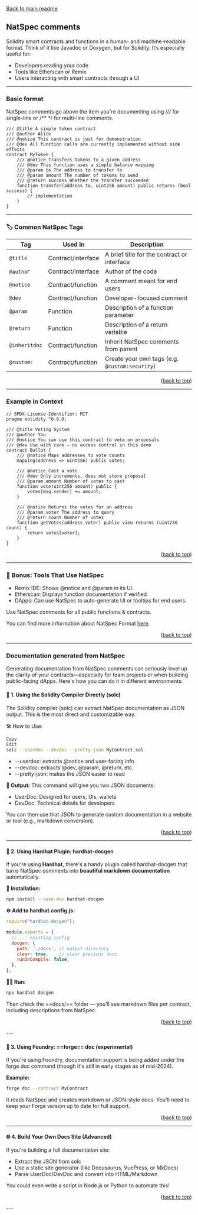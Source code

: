 
<a id="readme-top"></a>
<p align="left"><a href="./README.md">Back to main readme</a></p>

## NatSpec comments

Solidity smart contracts and functions in a human- and machine-readable format. Think of it like Javadoc or Doxygen, but for Solidity. It’s especially useful for:
- Developers reading your code
- Tools like Etherscan or Remix
- Users interacting with smart contracts through a UI

---

### Basic format

NatSpec comments go above the item you're documenting using /// for single-line or /** */ for multi-line comments.
```solidity
/// @title A simple token contract
/// @author Alice
/// @notice This contract is just for demonstration
/// @dev All function calls are currently implemented without side effects
contract MyToken {
    /// @notice Transfers tokens to a given address
    /// @dev This function uses a simple balance mapping
    /// @param to The address to transfer to
    /// @param amount The number of tokens to send
    /// @return success Whether the transfer succeeded
    function transfer(address to, uint256 amount) public returns (bool success) {
        // implementation
    }
}
```
---

### 🏷️ Common NatSpec Tags

| Tag           | Used In             | Description                                           |
|---------------|---------------------|-------------------------------------------------------|
| `@title`      | Contract/interface  | A brief title for the contract or interface           |
| `@autho`r     | Contract/interface  | Author of the code                                    |
| `@notice`     | Contract/function   | A comment meant for end users                         |
| `@dev`        | Contract/function   | Developer-focused comment                             |
| `@param`      | Function            | Description of a function parameter                   |
| `@return`     | Function            | Description of a return variable                      |
| `@inheritdoc` | Contract/function   | Inherit NatSpec comments from parent                  |
| `@custom:`    | Contract/function   | Create your own tags (e.g. `@custom:security`)        |


<p align="right">(<a href="#readme-top">back to top</a>)</p>

---

###  Example in Context

```solidity
// SPDX-License-Identifier: MIT
pragma solidity ^0.8.0;

/// @title Voting System
/// @author You
/// @notice You can use this contract to vote on proposals
/// @dev Use with care — no access control in this demo
contract Ballot {
    /// @notice Maps addresses to vote counts
    mapping(address => uint256) public votes;

    /// @notice Cast a vote
    /// @dev Only increments, does not store proposal
    /// @param amount Number of votes to cast
    function vote(uint256 amount) public {
        votes[msg.sender] += amount;
    }

    /// @notice Returns the votes for an address
    /// @param voter The address to query
    /// @return count Number of votes
    function getVotes(address voter) public view returns (uint256 count) {
        return votes[voter];
    }
}
```

<p align="right">(<a href="#readme-top">back to top</a>)</p>

---
### 🧪 Bonus: Tools That Use NatSpec

- Remix IDE: Shows @notice and @param in its UI.
- Etherscan: Displays function documentation if verified.
- DApps: Can use NatSpec to auto-generate UI or tooltips for end users.


Use NatSpec comments for all public functions & contracts.

You can find more information about NatSpec Format [here](https://docs.soliditylang.org/en/latest/natspec-format.html).

<p align="right">(<a href="#readme-top">back to top</a>)</p>

---
### Documentation generated from NatSpec

Generating documentation from NatSpec comments can seriously level up the clarity of your contracts—especially for team projects or when building public-facing dApps. Here's how you can do it in different environments:

#### 📘 1. Using the Solidity Compiler Directly (solc)

The Solidity compiler (solc) can extract NatSpec documentation as JSON output. This is the most direct and customizable way.

🛠️ How to Use:
```bash
Copy
Edit
solc --userdoc --devdoc --pretty-json MyContract.sol
```
- --userdoc: extracts @notice and user-facing info
- --devdoc: extracts @dev, @param, @return, etc.
- --pretty-json: makes the JSON easier to read

**📄 Output:**
This command will give you two JSON documents:
- UserDoc: Designed for users, UIs, wallets
- DevDoc: Technical details for developers

You can then use that JSON to generate custom documentation in a website or tool (e.g., markdown conversion).

<p align="right">(<a href="#readme-top">back to top</a>)</p>

---

#### 🔧 2. Using Hardhat Plugin: hardhat-docgen
If you're using **Hardhat**, there's a handy plugin called hardhat-docgen that turns NatSpec comments into **beautiful markdown documentation** automatically.

**🔌 Installation:**
```bash
npm install --save-dev hardhat-docgen
```

**⚙️ Add to hardhat.config.js:**
```js
require("hardhat-docgen");

module.exports = {
  // ... existing config
  docgen: {
    path: './docs', // output directory
    clear: true,    // clear previous docs
    runOnCompile: false,
  },
};
```

**🏃‍♂️ Run:**
```bash
npx hardhat docgen
```

Then check the ==docs/== folder — you’ll see markdown files per contract, including descriptions from NatSpec.

<p align="right">(<a href="#readme-top">back to top</a>)</p>
--- 

#### 🧰 3. Using Foundry: ==forge== doc (experimental)

If you're using Foundry, documentation support is being added under the forge doc command (though it's still in early stages as of mid-2024).

**Example:**
```bash
forge doc --contract MyContract
```

It reads NatSpec and creates markdown or JSON-style docs. You'll need to keep your Forge version up to date for full support.

<p align="right">(<a href="#readme-top">back to top</a>)</p>

---
#### 🌐 4. Build Your Own Docs Site (Advanced)

If you're building a full documentation site:
- Extract the JSON from solc
- Use a static site generator (like Docusaurus, VuePress, or MkDocs)
- Parse UserDoc/DevDoc and convert into HTML/Markdown


You could even write a script in Node.js or Python to automate this!


<p align="right">(<a href="#readme-top">back to top</a>)</p>
---